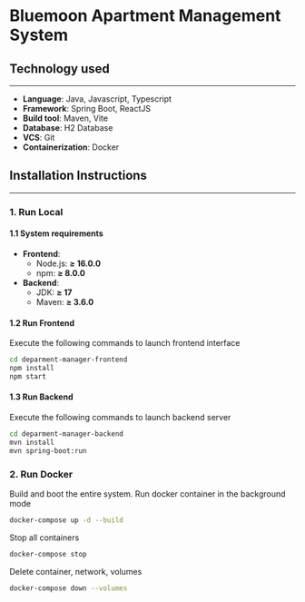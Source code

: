 # **Bluemoon Apartment Management System**

## **Technology used**

---

- **Language**: Java, Javascript, Typescript
- **Framework**: Spring Boot, ReactJS
- **Build tool**: Maven, Vite
- **Database**: H2 Database
- **VCS**: Git
- **Containerization**: Docker

## **Installation Instructions**

---

### **1. Run Local**

#### **1.1 System requirements**

- **Frontend**:
  - Node.js: **≥ 16.0.0**
  - npm: **≥ 8.0.0**
- **Backend**:
  - JDK: **≥ 17**
  - Maven: **≥ 3.6.0**

#### **1.2 Run Frontend**

Execute the following commands to launch frontend interface

```bash
cd deparment-manager-frontend
npm install
npm start
```

#### **1.3 Run Backend**

Execute the following commands to launch backend server

```bash
cd deparment-manager-backend
mvn install
mvn spring-boot:run
```

### **2. Run Docker**

Build and boot the entire system. Run docker container in the background mode

```bash
docker-compose up -d --build
```

Stop all containers

```bash
docker-compose stop
```

Delete container, network, volumes

```bash
docker-compose down --volumes
```
